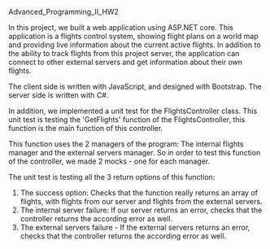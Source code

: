 Advanced_Programming_II_HW2

In this project, we built a web application using ASP.NET core.
This application is a flights control system,
showing flight plans on a world map and providing live information about the current active flights.
In addition to the ability to track flights from this project server, the application can connect to other external servers
and get information about their own flights.

The client side is written with JavaScript, and designed with Bootstrap.
The server side is written with C#.



In addition, we implemented a unit test for the FlightsController class.
This unit test is testing the 'GetFlights' function of the FlightsController,
this function is the main function of this controller.

This function uses the 2 managers of the program:
The internal flights manager and the external servers manager.
So in order to test this function of the controller, we made 2 mocks - one for each manager.

The unit test is testing all the 3 return options of this function:

1. The success option: Checks that the function really returns an array of flights,
with flights from our server and flights from the external servers.
2. The internal server failure: If our server returns an error,
checks that the controller returns the according error as well.
3. The external servers failure - If the external servers returns an error,
checks that the controller returns the according error as well.
